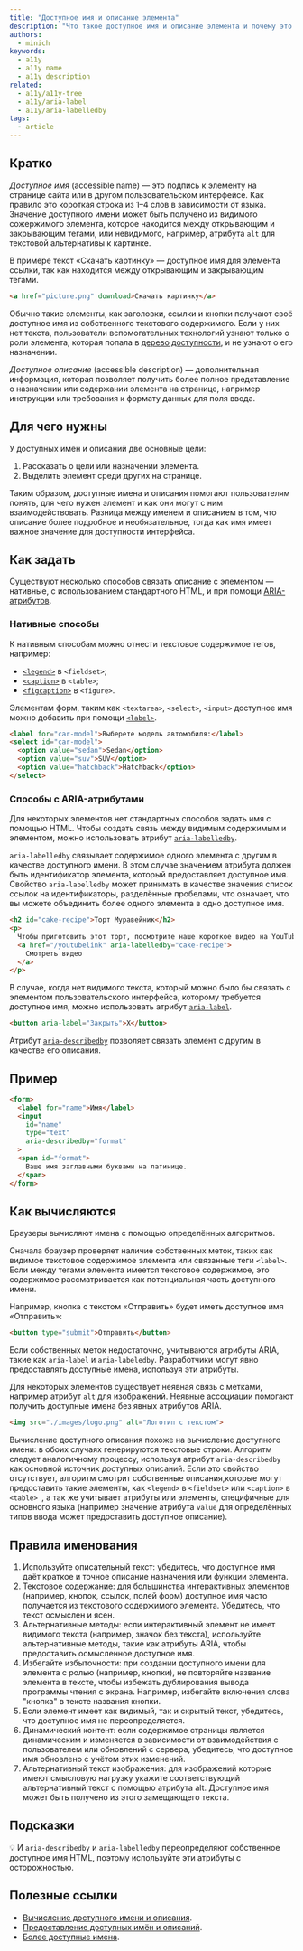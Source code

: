```yaml
---
title: "Доступное имя и описание элемента"
description: "Что такое доступное имя и описание элемента и почему это так важно для доступности."
authors:
  - minich
keywords:
  - a11y
  - a11y name
  - a11y description
related:
  - a11y/a11y-tree
  - a11y/aria-label
  - a11y/aria-labelledby
tags:
  - article
---
```


## Кратко

_Доступное имя_ (accessible name) — это подпись к элементу на странице сайта или в другом пользовательском интерфейсе. Как правило это короткая строка из 1–4 слов в зависимости от языка. Значение доступного имени может быть получено из видимого сожержимого элемента, которое находится между открывающим и закрывающим тегами, или невидимого, например, атрибута `alt` для текстовой альтернативы к картинке.

В примере текст «Скачать картинку» — доступное имя для элемента ссылки, так как находится между открывающим и закрывающим тегами.

```html
<a href="picture.png" download>Скачать картинку</a>
```

Обычно такие элементы, как заголовки, ссылки и кнопки получают своё доступное имя из собственного текстового содержимого. Если у них нет текста, пользователи вспомогательных технологий узнают только о роли элемента, которая попала в [дерево доступности](/a11y/a11y-tree/), и не узнают о его назначении.

_Доступное описание_ (accessible description) — дополнительная информация, которая позволяет получить более полное представление о назначении или содержании элемента на странице, например инструкции или требования к формату данных для поля ввода.

## Для чего нужны

У доступных имён и описаний две основные цели:

1. Рассказать о цели или назначении элемента.
1. Выделить элемент среди других на странице.

Таким образом, доступные имена и описания помогают пользователям понять, для чего нужен элемент и как они могут с ним взаимодействовать. Разница между именем и описанием в том, что описание более подробное и необязательное, тогда как имя имеет важное значение для доступности интерфейса.

## Как задать

Существуют несколько способов связать описание с элементом — нативные, с использованием стандартного HTML, и при помощи [ARIA-атрибутов](/a11y/aria-attrs/).

### Нативные способы

К нативным способам можно отнести текстовое содержимое тегов, например:

- [`<legend>`](/html/legend/) в `<fieldset>`;
- [`<caption>`](/html/caption/) в `<table>`;
- [`<figcaption>`](/html/figure-figcaption/) в `<figure>`.

Элементам форм, таким как `<textarea>`, `<select>`, `<input>` доступное имя можно добавить при помощи [`<label>`](/html/label/).

```html
<label for="car-model">Выберете модель автомобиля:</label>
<select id="car-model">
  <option value="sedan">Sedan</option>
  <option value="suv">SUV</option>
  <option value="hatchback">Hatchback</option>
</select>
```

### Способы с ARIA-атрибутами

Для некоторых элементов нет стандартных способов задать имя с помощью HTML. Чтобы создать связь между видимым содержимым и элементом, можно использовать атрибут [`aria-labelledby`](/a11y/aria-labelledby/).

`aria-labelledby` связывает содержимое одного элемента с другим в качестве доступного имени. В этом случае значением атрибута должен быть идентификатор элемента, который предоставляет доступное имя. Свойство `aria-labelledby` может принимать в качестве значения список ссылок на идентификаторы, разделённые пробелами, что означает, что вы можете объединить более одного элемента в одно доступное имя.

```html
<h2 id="cake-recipe">Торт Муравейник</h2>
<p>
  Чтобы приготовить этот торт, посмотрите наше короткое видео на YouTube!
  <a href="/youtubelink" aria-labelledby="cake-recipe">
    Смотреть видео
  </a>
</p>
```

В случае, когда нет видимого текста, который можно было бы связать с элементом пользовательского интерфейса, которому требуется доступное имя, можно использовать атрибут [`aria-label`](/a11y/aria-label/).

```html
<button aria-label="Закрыть">X</button>
```

Атрибут [`aria-describedby`](/a11y/aria-describedby/) позволяет связать элемент с другим в качестве его описания.

## Пример

```html
<form>
  <label for="name">Имя</label>
  <input
    id="name"
    type="text"
    aria-describedby="format"
  >
  <span id="format">
    Ваше имя заглавными буквами на латинице.
  </span>
</form>
```

## Как вычисляются

Браузеры вычисляют имена с помощью определённых алгоритмов.

Сначала браузер проверяет наличие собственных меток, таких как видимое текстовое содержимое элемента или связанные теги `<label>`. Если между тегами элемента имеется текстовое содержимое, это содержимое рассматривается как потенциальная часть доступного имени.

Например, кнопка с текстом «Отправить» будет иметь доступное имя «Отправить»:

```html
<button type="submit">Отправить</button>
```

Если собственных меток недостаточно, учитываются атрибуты ARIA, такие как `aria-label` и `aria-labeledby`. Разработчики могут явно предоставлять доступные имена, используя эти атрибуты.

Для некоторых элементов существует неявная связь с метками, например атрибут `alt` для изображений. Неявные ассоциации помогают получить доступные имена без явных атрибутов ARIA.

```html
<img src="./images/logo.png" alt="Логотип с текстом">
```

Вычисление доступного описания похоже на вычисление доступного имени: в обоих случаях генерируются текстовые строки. Алгоритм следует аналогичному процессу, используя  атрибут `aria-describedby`  как основной источник доступных описаний. Если это свойство отсутствует, алгоритм смотрит собственные описания,которые могут предоставить такие элементы, как `<legend>` в `<fieldset>` или `<caption>` в `<table> `, а так же учитывает атрибуты или элементы, специфичные для основного языка (например значение атрибута `value` для определённых типов ввода может предоставить доступное описание).

## Правила именования

1. Используйте описательный текст: убедитесь, что доступное имя даёт краткое и точное описание назначения или функции элемента.
1. Текстовое содержание: для большинства интерактивных элементов (например, кнопок, ссылок, полей форм) доступное имя часто получается из текстового содержимого элемента. Убедитесь, что текст осмыслен и ясен.
1. Альтернативные методы: если интерактивный элемент не имеет видимого текста (например, значок без текста), используйте альтернативные методы, такие как атрибуты ARIA, чтобы предоставить осмысленное доступное имя.
1. Избегайте избыточности: при создании доступного имени для элемента с ролью (например, кнопки), не повторяйте название элемента в тексте, чтобы избежать дублирования вывода программы чтения с экрана. Например, избегайте включения слова "кнопка" в тексте названия кнопки.
1. Если элемент имеет как видимый, так и скрытый текст, убедитесь, что доступное имя не переопределяется.
1. Динамический контент: если содержимое страницы является динамическим и изменяется в зависимости от взаимодействия с пользователем или обновлений с сервера, убедитесь, что доступное имя обновлено с учётом этих изменений.
1. Альтернативный текст изображения: для изображений которые имеют смысловую нагрузку укажите соответствующий альтернативный текст с помощью атрибута alt. Доступное имя может быть получено из этого замещающего текста.

## Подсказки

💡 И `aria-describedby` и `aria-labelledby` переопределяют собственное доступное имя HTML, поэтому  используйте эти атрибуты с осторожностью.

## Полезные ссылки

- [Вычисление доступного имени и описания](https://www.w3.org/TR/accname-1.1/#mapping_additional_nd_te).
- [Предоставление доступных имён и описаний](https://www.w3.org/WAI/ARIA/apg/practices/names-and-descriptions/#naming_role_guidance).
- [Более доступные имена](https://hidde.blog/better-accessible-names/).
